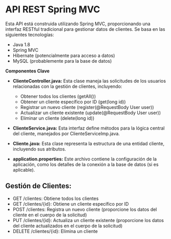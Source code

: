 <h1>API REST Spring MVC</h1>

Esta API está construida utilizando Spring MVC, proporcionando una interfaz RESTful tradicional  para gestionar datos de clientes. Se basa en las siguientes tecnologías:

- Java 1.8
- Spring MVC
- Hibernate (potencialmente para acceso a datos)
- MySQL (probablemente para la base de datos)


**Componentes Clave**

- **ClienteController.java:** Esta clase maneja las solicitudes de los usuarios relacionadas con la gestión de clientes, incluyendo:
  - Obtener todos los clientes (getAll())
  - Obtener un cliente específico por ID (get(long id))
  - Registrar un nuevo cliente (register(@RequestBody User user))
  - Actualizar un cliente existente (update(@RequestBody User user))
  - Eliminar un cliente (delete(long id))

- **ClienteService.java:** Esta interfaz  define métodos para la lógica central del cliente, manejados por ClienteServiceImp.java.
- **Cliente.java:** Esta clase representa la estructura de una entidad cliente, incluyendo sus atributos.
- **application.properties:** Este archivo contiene la configuración de la aplicación, como los detalles de la conexión a la base de datos (si es aplicable).


<h2>Gestión de Clientes:</h2>

- GET /clientes: Obtiene todos los clientes
- GET /clientes/{id}: Obtiene un cliente específico por ID
- POST /clientes: Registra un nuevo cliente (proporcione los datos del cliente en el cuerpo de la solicitud)
- PUT /clientes/{id}: Actualiza un cliente existente (proporcione los datos del cliente actualizados en el cuerpo de la solicitud)
- DELETE /clientes/{id}: Elimina un cliente
